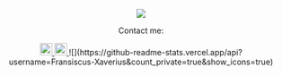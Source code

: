 <p align="center">
  <a href="https://github.com/DenverCoder1/readme-typing-svg"><img src="https://readme-typing-svg.herokuapp.com?lines=Hi,+I'm+Fransiscus.;&center=true&width=500&height=50"></a>
</p>
<p align="center">Contact me:</p>
<div align="center">
	<a href="https://discord.com/users/787968792541265982" rel="nofollow">
	 	<img alt="Fransiscus Xaverius's Discord" width="22px" src="https://raw.githubusercontent.com/peterthehan/peterthehan/master/assets/discord.svg" style="max-width: 100%;">
	</a>
	<a href="https://www.linkedin.com/in/fransiscus-xaverius-a6b254227/" rel="nofollow">
  		<img alt="Fransiscus's LinkedIn" width="22px" src="https://raw.githubusercontent.com/peterthehan/peterthehan/master/assets/linkedin.svg" style="max-width: 100%;">
	</a>
	![](https://github-readme-stats.vercel.app/api?username=Fransiscus-Xaverius&count_private=true&show_icons=true)
</div>

<!--

-->
